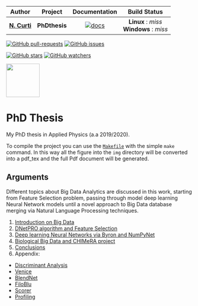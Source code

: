 | **Author**   | **Project** | **Documentation**                                                                   | **Build Status**              |
|:------------:|:-----------:|:-----------------------------------------------------------------------------------:|:-----------------------------:|
|   [**N. Curti**](https://github.com/Nico-Curti)   |  **PhDthesis**  | [![docs](https://img.shields.io/badge/documentation-latest-blue.svg?style=plastic)](https://nico-curti.github.io/PhDthesis/) | **Linux** : *miss* <br/> **Windows** : *miss* |

[![GitHub pull-requests](https://img.shields.io/github/issues-pr/Nico-Curti/PhDthesis.svg?style=plastic)](https://github.com/Nico-Curti/PhDthesis/pulls)
[![GitHub issues](https://img.shields.io/github/issues/Nico-Curti/PhDthesis.svg?style=plastic)](https://github.com/Nico-Curti/PhDthesis/issues)

[![GitHub stars](https://img.shields.io/github/stars/Nico-Curti/PhDthesis.svg?label=Stars&style=social)](https://github.com/Nico-Curti/PhDthesis/stargazers)
[![GitHub watchers](https://img.shields.io/github/watchers/Nico-Curti/PhDthesis.svg?label=Watch&style=social)](https://github.com/Nico-Curti/PhDthesis/watchers)

<img src="https://cdn.rawgit.com/physycom/templates/697b327d/logo_unibo.png" width="90" height="90">

# PhD Thesis

My PhD thesis in Applied Physics (a.a 2019/2020).

To compile the project you can use the [`Makefile`](https://github.com/Nico-Curti/PhDthesis/blob/master/Makefile) with the simple `make` command.
In this way all the figure into the `img` directory will be converted into a pdf_tex and the full Pdf document will be generated.

## Arguments

Different topics about Big Data Analytics are discussed in this work, starting from Feature Selection problem, passing through model deep learning Neural Network models until a novel approach to Big Data database merging via Natural Language Processing techniques.

1. [Introduction on Big Data](./Introduction.md)
2. [DNetPRO algorithm and Feature Selection](./md/Chapter1/Intro.md)
3. [Deep learning Neural Networks via Byron and NumPyNet](./md/Chapter2/Intro.md)
4. [Biological Big Data and CHIMeRA project](./md/Chapter3/Intro.md)
5. [Conclusions](./Conclusions.md)
6. Appendix:
  * [Discriminant Analysis](./md/Appendix/DiscriminantAnalysis/Intro.md)
  * [Venice](./md/Appendix/Venice/Intro.md)
  * [BlendNet](./md/Appendix/BlendNet/Intro.md)
  * [FiloBlu](./md/Appendix/FiloBlu/Intro.md)
  * [Scorer](./md/Appendix/Scorer/Intro.md)
  * [Profiling](./md/Appendix/Profiling/Intro.md)
